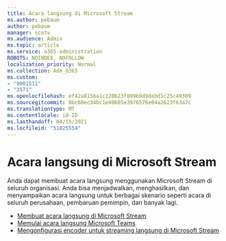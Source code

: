 ```yaml
---
title: Acara langsung di Microsoft Stream
ms.author: pebaum
author: pebaum
manager: scotv
ms.audience: Admin
ms.topic: article
ms.service: o365-administration
ROBOTS: NOINDEX, NOFOLLOW
localization_priority: Normal
ms.collection: Adm_O365
ms.custom:
- "9001511"
- "3571"
ms.openlocfilehash: ef42a8156a1c120b23f89969d9debd1c25c49309
ms.sourcegitcommit: 8bc60ec34bc1e40685e3976576e04a2623f63a7c
ms.translationtype: MT
ms.contentlocale: id-ID
ms.lasthandoff: 04/15/2021
ms.locfileid: "51825554"
---
```

# <a name="live-events-in-microsoft-stream"></a>Acara langsung di Microsoft Stream

Anda dapat membuat acara langsung menggunakan Microsoft Stream di seluruh organisasi. Anda bisa menjadwalkan, menghasilkan, dan menyampaikan acara langsung untuk berbagai skenario seperti acara di seluruh perusahaan, pembaruan pemimpin, dan banyak lagi.

- [Membuat acara langsung di Microsoft Stream](https://docs.microsoft.com/stream/live-create-event)
- [Memulai acara langsung Microsoft Teams](https://support.office.com/article/get-started-with-microsoft-teams-live-events-d077fec2-a058-483e-9ab5-1494afda578a)
- [Mengonfigurasi encoder untuk streaming langsung di Microsoft Stream](https://docs.microsoft.com/stream/live-encoder-setup)
